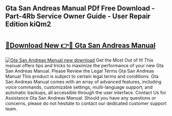 ## Gta San Andreas Manual PDf Free Download - Part-4Rb Service Owner Guide - User Repair Edition kiQm2

# <h2><a href="http://bc44633.oget.top/?id=Gta+San+Andreas+Manual">🔗Download New 👉🔴 Gta San Andreas Manual</a></h2>

[![Gta San Andreas Manual new download](https://i.imgur.com/5g1atiW.png)](http://bc44633.oget.top/?id=Gta+San+Andreas+Manual)
Get the Most Out of It! This manual offers tips and tricks to maximize the performance of your new Gta San Andreas Manual. Please Review the Legal Terms Gta San Andreas Manual This product is subject to certain legal terms and conditions. Gta San Andreas Manual comes with an array of advanced features, including voice commands, customizable settings, multi-language support, and automatic backups, all accessible through the user interface. Contact Us for Assistance Gta San Andreas Manual. Should you have any questions or concerns, please do not hesitate to contact our dedicated customer support team.
